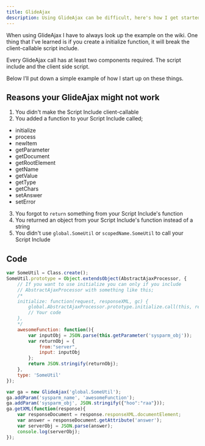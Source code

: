 ```yaml
---
title: GlideAjax
description: Using GlideAjax can be difficult, here's how I get started.
---
```


When using GlideAjax I have to always look up the example on the wiki. One thing that I’ve learned is if you create a initialize function, it will break the client-callable script include.

Every GlideAjax call has at least two components required. The script include and the client side script.

Below I’ll put down a simple example of how I start up on these things.

## Reasons your GlideAjax might not work

1. You didn't make the Script Include client-callable
2. You added a function to your Script Include called;
  - initialize
  - process
  - newItem
  - getParameter
  - getDocument
  - getRootElement
  - getName
  - getValue
  - getType
  - getChars
  - setAnswer
  - setError
3. You forgot to `return` something from your Script Include's function
4. You returned an object from your Script Include's function instead of a string
5. You didn't use `global.SomeUtil` or `scopedName.SomeUtil` to call your Script Include

## Code

```javascript
var SomeUtil = Class.create();
SomeUtil.prototype = Object.extendsObject(AbstractAjaxProcessor, {
    // If you want to use initialize you can only if you include
    // AbstractAjaxProcessor with something like this;
    /*
    initialize: function(request, responseXML, gc) {
        global.AbstractAjaxProcessor.prototype.initialize.call(this, request, responseXML, gc);
        // Your code
    },
    */
    awesomeFunction: function(){
        var inputObj = JSON.parse(this.getParameter('sysparm_obj'));
        var returnObj = {
            from:"server",
            input: inputObj
        };
        return JSON.stringify(returnObj);
    },
    type: 'SomeUtil'
});
```

```javascript
var ga = new GlideAjax('global.SomeUtil');
ga.addParam('sysparm_name', 'awesomeFunction');
ga.addParam('sysparm_obj', JSON.stringify({"hoo":"raa"}));
ga.getXML(function(response){
    var responseDocument = response.responseXML.documentElement;
    var answer = responseDocument.getAttribute('answer');
    var serverObj = JSON.parse(answer);
    console.log(serverObj);
});
```